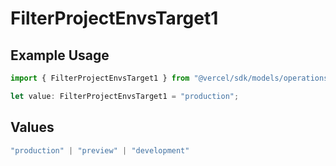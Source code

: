 # FilterProjectEnvsTarget1

## Example Usage

```typescript
import { FilterProjectEnvsTarget1 } from "@vercel/sdk/models/operations/filterprojectenvs.js";

let value: FilterProjectEnvsTarget1 = "production";
```

## Values

```typescript
"production" | "preview" | "development"
```